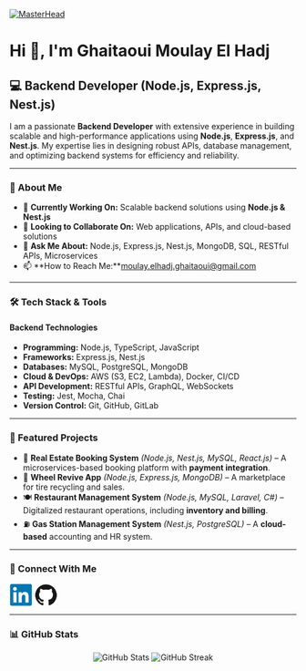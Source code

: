 [![MasterHead](https://developers.giphy.com/branch/master/static/api-512d36c09662682717108a38bbb5c57d.gif)](https://rishavchanda.io)
# Hi 👋, I'm Ghaitaoui Moulay El Hadj

## 💻 Backend Developer (Node.js, Express.js, Nest.js)

I am a passionate **Backend Developer** with extensive experience in building scalable and high-performance applications using **Node.js**, **Express.js**, and **Nest.js**. My expertise lies in designing robust APIs, database management, and optimizing backend systems for efficiency and reliability.

---

### 🚀 About Me
- 🔭 **Currently Working On:** Scalable backend solutions using **Node.js & Nest.js**
- 👯 **Looking to Collaborate On:** Web applications, APIs, and cloud-based solutions
- 💬 **Ask Me About:** Node.js, Express.js, Nest.js, MongoDB, SQL, RESTful APIs, Microservices
- 📫 **How to Reach Me:**moulay.elhadj.ghaitaoui@gmail.com 

---

### 🛠️ Tech Stack & Tools

#### **Backend Technologies**
- **Programming:** Node.js, TypeScript, JavaScript
- **Frameworks:** Express.js, Nest.js
- **Databases:** MySQL, PostgreSQL, MongoDB
- **Cloud & DevOps:** AWS (S3, EC2, Lambda), Docker, CI/CD
- **API Development:** RESTful APIs, GraphQL, WebSockets
- **Testing:** Jest, Mocha, Chai
- **Version Control:** Git, GitHub, GitLab

---

### 📂 Featured Projects

- 🏡 **Real Estate Booking System** *(Node.js, Nest.js, MySQL, React.js)* – A microservices-based booking platform with **payment integration**.
- 🚗 **Wheel Revive App** *(Node.js, Express.js, MongoDB)* – A marketplace for tire recycling and sales.
- 🍽️ **Restaurant Management System** *(Node.js, MySQL, Laravel, C#)* – Digitalized restaurant operations, including **inventory and billing**.
- ⛽ **Gas Station Management System** *(Nest.js, PostgreSQL)* – A **cloud-based** accounting and HR system.

---

### 📡 Connect With Me
<p align="left">
<a href="https://linkedin.com/in/moulayghaitaoui" target="_blank"><img align="center" src="https://raw.githubusercontent.com/devicons/devicon/master/icons/linkedin/linkedin-original.svg" alt="linkedin" width="40" /></a>
<a href="https://github.com/moulayghaitaoui" target="_blank"><img align="center" src="https://raw.githubusercontent.com/devicons/devicon/master/icons/github/github-original.svg" alt="github" width="40" /></a>
</p>

---

### 📊 GitHub Stats
<p align="center">
<img src="https://github-readme-stats.vercel.app/api?username=moulayghaitaoui&show_icons=true&theme=radical" alt="GitHub Stats" />
<img src="https://github-readme-streak-stats.herokuapp.com/?user=moulayghaitaoui&theme=radical" alt="GitHub Streak" />
</p>
